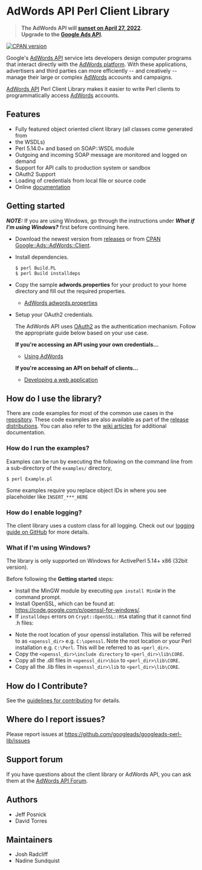 # AdWords API Perl Client Library

> **The AdWords API will [sunset on April 27, 2022](https://ads-developers.googleblog.com/2021/04/upgrade-to-google-ads-api-from-adwords.html).  
> Upgrade to the [Google Ads API](https://developers.google.com/google-ads/api/docs/client-libs).**

[![CPAN version](https://badge.fury.io/pl/Google-Ads-AdWords-Client.svg)](https://badge.fury.io/pl/Google-Ads-AdWords-Client)

Google's [AdWords API](https://developers.google.com/adwords/api/) service lets developers design computer programs that
interact directly with the [AdWords
platform](https://adwords.google.com/select/Login). With these applications,
advertisers and third parties can more efficiently -- and creatively -- manage
their large or complex [AdWords](https://adwords.google.com/select/Login) accounts and campaigns.

[AdWords API](https://developers.google.com/adwords/api/) Perl Client Library makes it easier to write Perl clients to
programmatically access [AdWords](https://adwords.google.com/select/Login) accounts.

## Features
 - Fully featured object oriented client library (all classes come generated from
 - the WSDLs)
 - Perl 5.14.0+ and based on SOAP::WSDL module
 - Outgoing and incoming SOAP message are monitored and logged on demand
 - Support for API calls to production system or sandbox
 - OAuth2 Support
 - Loading of credentials from local file or source code
 - Online
   [documentation](https://metacpan.org/release/Google-Ads-AdWords-Client)

## Getting started

***NOTE:*** If you are using Windows, go through the instructions under ***What if I'm using Windows?*** first before continuing here.

- Download the newest version from [releases](https://github.com/googleads/googleads-perl-lib/releases) or from [CPAN Google::Ads::AdWords::Client](http://search.cpan.org/~sundquist/).

- Install dependencies.

  ```
  $ perl Build.PL
  $ perl Build installdeps
  ```

- Copy the sample **adwords.properties** for your product to your home directory
and fill out the required properties.

  * [AdWords adwords.properties](https://github.com/googleads/googleads-perl-lib/blob/master/adwords.properties)

- Setup your OAuth2 credentials.

  The AdWords API uses
[OAuth2](http://oauth.net/2/) as the authentication mechanism. Follow the appropriate guide below based on your use case.

  **If you're accessing an API using your own credentials...**

  * [Using AdWords](https://github.com/googleads/googleads-perl-lib/wiki/API-access-using-own-credentials-(installed-application-flow))

  **If you're accessing an API on behalf of clients...**

  * [Developing a web application](https://github.com/googleads/googleads-perl-lib/wiki/API-Access-on-behalf-of-your-clients-(web-flow))

## How do I use the library?
There are code examples for most of the common use cases in the [repository](https://github.com/googleads/googleads-perl-lib/tree/master/examples). These code examples are also available as part of the [release distributions](https://github.com/googleads/googleads-perl-lib/releases). You can also refer to the [wiki articles](https://github.com/googleads/googleads-perl-lib/wiki/_pages) for additional documentation.

### How do I run the examples?

Examples can be run by executing the following on the command line
from a sub-directory of the `examples/` directory,

  ```
  $ perl Example.pl
  ```

Some examples require you replace object IDs in where you see placeholder
like `INSERT_***_HERE`

### How do I enable logging?

The client library uses a custom class for all logging. Check out our [logging guide on GitHub](https://github.com/googleads/googleads-perl-lib/wiki/Logging) for more details.

### What if I'm using Windows?

The library is only supported on Windows for ActivePerl 5.14+ x86 (32bit version).

Before following the **Getting started** steps:

  * Install the MinGW module by executing `ppm install MinGW` in the command prompt.
  * Install OpenSSL, which can be found at: https://code.google.com/p/openssl-for-windows/.
  * If `installdeps` errors on `Crypt::OpenSSL::RSA` stating that it cannot find .h files:
   - Note the root location of your openssl installation. This will be referred
   to as `<openssl_dir>` e.g. `C:\openssl`. Note the root location or your Perl
   installation e.g. `C:\Perl`. This will be referred to as `<perl_dir>`.
   - Copy the `<openssl_dir>\include directory` to `<perl_dir>\lib\CORE`.
   - Copy all the .dll files in `<openssl_dir>\bin` to `<perl_dir>\lib\CORE`.
   - Copy all the .lib files in `<openssl_dir>\lib` to `<perl_dir>\lib\CORE`.

## How do I Contribute?
See the [guidelines for contributing](https://github.com/googleads/googleads-perl-lib/blob/master/CONTRIBUTING.md) for details.

## Where do I report issues?
Please report issues at <https://github.com/googleads/googleads-perl-lib/issues>

## Support forum
If you have questions about the client library or AdWords API, you can ask them at the [AdWords API Forum](https://groups.google.com/group/adwords-api?pli=1).

## Authors
  - Jeff Posnick
  - David Torres

## Maintainers
  - Josh Radcliff
  - Nadine Sundquist
